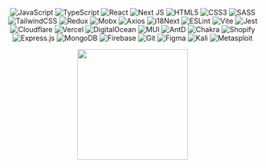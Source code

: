 <section align='center'>
  
![JavaScript](https://img.shields.io/badge/javascript-111110.svg?style=for-the-badge&logo=javascript) ![TypeScript](https://img.shields.io/badge/typescript-111110.svg?style=for-the-badge&logo=typescript) ![React](https://img.shields.io/badge/react-111110.svg?style=for-the-badge&logo=react) ![Next JS](https://img.shields.io/badge/Next-111110?style=for-the-badge&logo=next.js) ![HTML5](https://img.shields.io/badge/html5-111110.svg?style=for-the-badge&logo=html5) ![CSS3](https://img.shields.io/badge/css3-111110.svg?style=for-the-badge&logo=css3) ![SASS](https://img.shields.io/badge/SASS-111110.svg?style=for-the-badge&logo=SASS) ![TailwindCSS](https://img.shields.io/badge/Tailwind%20CSS-111110.svg?style=for-the-badge&logo=Tailwind-CSS) ![Redux](https://img.shields.io/badge/redux-111110.svg?style=for-the-badge&logo=redux) ![Mobx](https://img.shields.io/badge/MobX-111110.svg?style=for-the-badge&logo=MobX) ![Axios](https://img.shields.io/badge/Axios-111110.svg?style=for-the-badge&logo=Axios) ![i18Next](https://img.shields.io/badge/i18next-111110.svg?style=for-the-badge&logo=i18next) ![ESLint](https://img.shields.io/badge/ESLint-111110?style=for-the-badge&logo=eslint) ![Vite](https://img.shields.io/badge/Vite-111110.svg?style=for-the-badge&logo=Vite) ![Jest](https://img.shields.io/badge/Jest-111110.svg?style=for-the-badge&logo=Jest) ![Cloudflare](https://img.shields.io/badge/Cloudflare-111110?style=for-the-badge&logo=Cloudflare) ![Vercel](https://img.shields.io/badge/vercel-111110.svg?style=for-the-badge&logo=vercel) ![DigitalOcean](https://img.shields.io/badge/DigitalOcean-111110.svg?style=for-the-badge&logo=digitalOcean) ![MUI](https://img.shields.io/badge/MUI-111110.svg?style=for-the-badge&logo=MUI) ![AntD](https://img.shields.io/badge/Ant%20Design-111110.svg?style=for-the-badge&logo=Ant-Design) ![Chakra](https://img.shields.io/badge/chakra-111110.svg?style=for-the-badge&logo=chakraui) ![Shopify](https://img.shields.io/badge/Shopify-111110.svg?style=for-the-badge&logo=Shopify) ![Express.js](https://img.shields.io/badge/express.js-111110.svg?style=for-the-badge&logo=express) ![MongoDB](https://img.shields.io/badge/MongoDB-111110.svg?style=for-the-badge&logo=mongodb) ![Firebase](https://img.shields.io/badge/firebase-111110.svg?style=for-the-badge&logo=firebase) ![Git](https://img.shields.io/badge/Git-111110.svg?style=for-the-badge&logo=Git) ![Figma](https://img.shields.io/badge/figma-111110.svg?style=for-the-badge&logo=figma) ![Kali](https://img.shields.io/badge/Kali%20Linux-111110.svg?style=for-the-badge&logo=Kali-Linux) ![Metasploit](https://img.shields.io/badge/Metasploit-111110.svg?style=for-the-badge&logo=Metasploit)

</section>

<div align='center'>
<a href="https://github.com/guccifer808">
  <img height=220 align="center" src="https://github-readme-stats.vercel.app/api/top-langs/?username=guccifer808&theme=dark&hide_border=false&include_all_commits=true&count_private=true&layout=donut&hide_title=true" />
</a>
<!-- <a href="https://github.com/guccifer808">
  <img height=220 align="center" src="https://github-readme-streak-stats.herokuapp.com/?user=guccifer808&theme=dark&card_width=350" />
</a> -->
</div>

